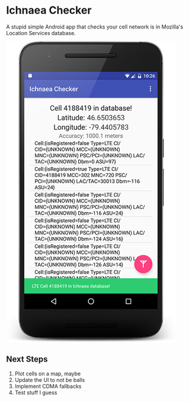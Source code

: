 Ichnaea Checker
===============

A stupid simple Android app that checks your cell network is in Mozilla's Location Services database.

![Screenshot of a found cell tower](screenshot-alpha2.png)

Next Steps
----------

1. Plot cells on a map, maybe
2. Update the UI to not be balls
3. Implement CDMA fallbacks
4. Test stuff I guess
